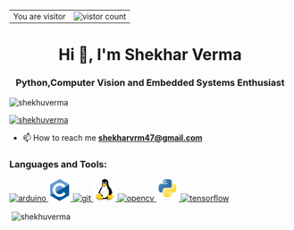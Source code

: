 <table>
  <tr>
    <td>You are visitor</td>
    <td><img src="https://profile-counter.glitch.me/shekhuverma/count.svg" alt="vistor count" height="50" /></td>
  </tr>
</table>
<h1 align="center">Hi 👋, I'm Shekhar Verma</h1>
<h3 align="center">Python,Computer Vision and Embedded Systems Enthusiast</h3>

<p align="left"> <img src="https://komarev.com/ghpvc/?username=shekhuvera&label=Profile%20views&color=0e75b6&style=flat" alt="shekhuverma" /> </p>

<p align="left"> <a href="https://github.com/ryo-ma/github-profile-trophy"><img src="https://github-profile-trophy.vercel.app/?username=shekhuverma" alt="shekhuverma" /></a> </p>

- 📫 How to reach me **shekharvrm47@gmail.com**


<h3 align="left">Languages and Tools:</h3>
<p align="left"> <a href="https://www.arduino.cc/" target="_blank"> <img src="https://cdn.worldvectorlogo.com/logos/arduino-1.svg" alt="arduino" width="40" height="40"/> </a> <a href="https://www.cprogramming.com/" target="_blank"> <img src="https://raw.githubusercontent.com/devicons/devicon/master/icons/c/c-original.svg" alt="c" width="40" height="40"/> </a> <a href="https://git-scm.com/" target="_blank"> <img src="https://www.vectorlogo.zone/logos/git-scm/git-scm-icon.svg" alt="git" width="40" height="40"/> </a> <a href="https://www.linux.org/" target="_blank"> <img src="https://raw.githubusercontent.com/devicons/devicon/master/icons/linux/linux-original.svg" alt="linux" width="40" height="40"/> </a> <a href="https://opencv.org/" target="_blank"> <img src="https://www.vectorlogo.zone/logos/opencv/opencv-icon.svg" alt="opencv" width="40" height="40"/> </a> <a href="https://www.python.org" target="_blank"> <img src="https://raw.githubusercontent.com/devicons/devicon/master/icons/python/python-original.svg" alt="python" width="40" height="40"/> </a> <a href="https://www.tensorflow.org" target="_blank"> <img src="https://www.vectorlogo.zone/logos/tensorflow/tensorflow-icon.svg" alt="tensorflow" width="40" height="40"/> </a> </p>

<p>&nbsp;<img align="center" src="https://github-readme-stats.vercel.app/api?username=shekhuvera&show_icons=true&locale=en" alt="shekhuverma" /></p>
